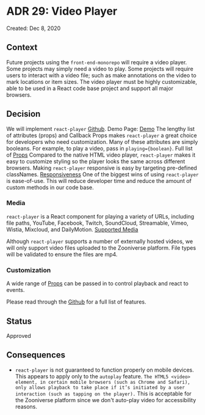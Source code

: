 # ADR 29: Video Player

Created: Dec 8, 2020

## Context

Future projects using the `front-end-monorepo` will require a video player. Some projects may simply need a video to play. Some projects will require users to interact with a video file; such as make annotations on the video to mark locations or item sizes. The video player must be highly customizable, able to be used in a React code base project and support all major browsers.

## Decision

We will implement `react-player` [Github](https://github.com/CookPete/react-player).
Demo Page: [Demo](https://cookpete.com/react-player/)
The lengthy list of attributes (props) and Callback Props makes `react-player` a great choice for developers who need customization. Many of these attributes are simply booleans. For example, to play a video, pass in `playing={boolean}`. Full list of [Props](https://github.com/CookPete/react-player#props)
Compared to the native HTML video player, `react-player` makes it easy to customize styling so the player looks the same across different browsers.
Making `react-player` responsive is easy by targeting pre-defined classNames.
[Responsiveness](https://github.com/cookpete/react-player#responsive-player)
One of the biggest wins of using `react-player` is ease-of-use. This will reduce developer time and reduce the amount of custom methods in our code base.

### Media

`react-player` is a React component for playing a variety of URLs, including file paths, YouTube, Facebook, Twitch, SoundCloud, Streamable, Vimeo, Wistia, Mixcloud, and DailyMotion. [Supported Media](https://github.com/CookPete/react-player#supported-media)

Although `react-player` supports a number of externally hosted videos, we will only support video files uploaded to the Zooniverse platform.
File types will be validated to ensure the files are mp4.

### Customization

A wide range of [Props](https://github.com/CookPete/react-player#props) can be passed in to control playback and react to events.

Please read through the [Github](https://github.com/CookPete/react-player) for a full list of features.

## Status

Approved

## Consequences

- `react-player` is not guaranteed to function properly on mobile devices. This appears to apply only to the `autoplay` feature.
  `The HTML5 <video> element, in certain mobile browsers (such as Chrome and Safari), only allows playback to take place if it’s initiated by a user interaction (such as tapping on the player).`
  This is acceptable for the Zooniverse platform since we don't auto-play video for accessibility reasons.
